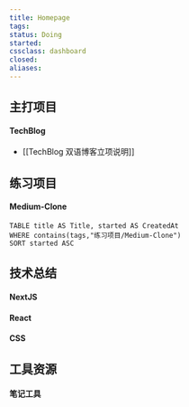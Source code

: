 ```yaml
---
title: Homepage
tags: 
status: Doing
started: 
cssclass: dashboard
closed: 
aliases: 
---
```

## 主打项目
#### TechBlog
- [[TechBlog 双语博客立项说明]]
## 练习项目
#### Medium-Clone

```dataview
TABLE title AS Title, started AS CreatedAt
WHERE contains(tags,"练习项目/Medium-Clone")
SORT started ASC
```

## 技术总结
#### NextJS
#### React
#### CSS
## 工具资源
#### 笔记工具

